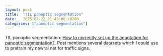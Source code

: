 ```yaml
---
layout: post
title:  "TIL panoptic segmentation"
date:   2025-02-22 21:48:00 +0200
categories: ["panoptic segmentation"]
---
```

TIL panoptic segmentation: [How to correctly set up the annotation for panoptic segmentation?](https://habr.com/ru/companies/data_light/articles/884726/). Post mentions several datasets which I could use to pretrain my newral net for traffic signs.